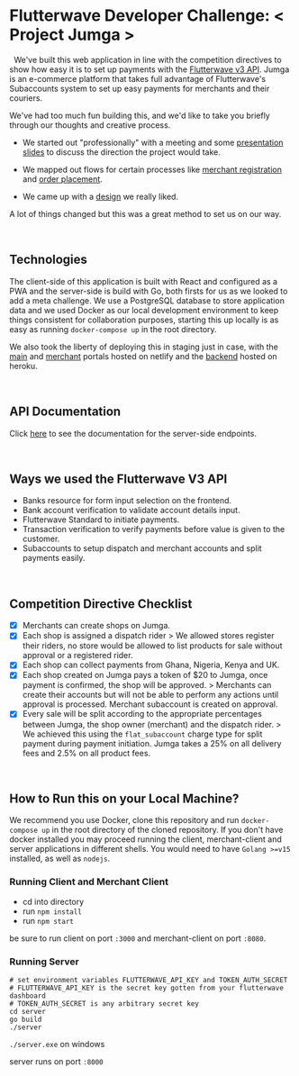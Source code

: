 # Flutterwave Developer Challenge: < Project Jumga >
&nbsp;
  We've built this web application in line with the competition directives to show how easy it is to set up
payments with the [Flutterwave v3 API](https://developer.flutterwave.com/docs). Jumga is an e-commerce platform
that takes full advantage of Flutterwave's Subaccounts system to set up easy payments for merchants and their
couriers.

We've had too much fun building this, and we'd like to take you briefly through our thoughts and creative process.

* We started out "professionally" with a meeting and some [presentation slides](https://docs.google.com/presentation/d/1Ni57y-jUsqiT2CG8hUAakNgjnAEE8SAbUWWXXoUbA9Q/edit?usp=sharing) to discuss the direction the
project would take.
  
* We mapped out flows for certain processes like [merchant registration](https://drive.google.com/file/d/1KmT1B0g6B0D_9HA5G2gNe1YGS5pPGHnE/view) and [order placement](https://drive.google.com/file/d/1PJbVt04PR7DsJeJXWUbBFUJS3Coe7iow/view?usp=sharing).

* We came up with a [design](https://www.figma.com/file/uZV4UBjwslqdmCI13KshlG/Project-Jumga) we really liked.

A lot of things changed but this was a great method to set us on our way.

&nbsp;
## Technologies
The client-side of this application is built with React and configured as a PWA and the server-side is build with Go, both firsts for us
as we looked to add a meta challenge. We use a PostgreSQL database to store application data and we used Docker
as our local development environment to keep things consistent for collaboration purposes, starting this up locally is as 
easy as running ```docker-compose up``` in the root directory.

We also took the liberty of deploying this in staging just in case, with the [main](https://jumga-client.netlify.app/) and [merchant](https://jumga-merchant.netlify.app/) portals hosted on netlify
and the [backend](https://apex-jumga.herokuapp.com/) hosted on heroku.

&nbsp;
## API Documentation
Click [here]() to see the documentation for the server-side endpoints.

&nbsp;
## Ways we used the Flutterwave V3 API
* Banks resource for form input selection on the frontend.
* Bank account verification to validate account details input.
* Flutterwave Standard to initiate payments.
* Transaction verification to verify payments before value is given to the customer.
* Subaccounts to setup dispatch and merchant accounts and split payments easily.

&nbsp;
## Competition Directive Checklist
- [x] Merchants can create shops on Jumga.
- [x] Each shop is assigned a dispatch rider > We allowed stores register their riders, no store would be allowed to list products
for sale without approval or a registered rider.
- [x] Each shop can collect payments from Ghana, Nigeria, Kenya and UK.
- [x] Each shop created on Jumga pays a token of \$20 to Jumga, once payment is confirmed, the shop will be approved. > Merchants
  can create their accounts but will not be able to perform any actions until approval is processed. Merchant subaccount is created on
  approval.
- [x] Every sale will be split according to the appropriate percentages between Jumga, the shop owner (merchant) and the dispatch rider. >
We achieved this using the ```flat_subaccount``` charge type for split payment during payment initiation. Jumga takes a
  25% on all delivery fees and 2.5% on all product fees.

&nbsp;
## How to Run this on your Local Machine?
We recommend you use Docker, clone this repository and run ```docker-compose up``` in the root directory of the cloned repository.
If you don't have docker installed you may proceed running the client, merchant-client and server applications in different shells.
You would need to have ```Golang >=v15``` installed, as well as ```nodejs```.

### Running Client and Merchant Client
* cd into directory
* run ```npm install```
* run ```npm start```

be sure to run client on port ```:3000``` and merchant-client on port ```:8080```.

### Running Server
    # set environment variables FLUTTERWAVE_API_KEY and TOKEN_AUTH_SECRET
    # FLUTTERWAVE_API_KEY is the secret key gotten from your flutterwave dashboard
    # TOKEN_AUTH_SECRET is any arbitrary secret key
    cd server
    go build
    ./server

```./server.exe``` on windows

server runs on port ```:8000```

